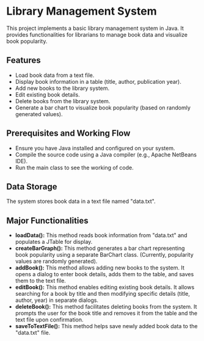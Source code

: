 
# Library Management System

This project implements a basic library management system in Java. It provides functionalities for librarians to manage book data and visualize book popularity.




## Features

- Load book data from a text file.
- Display book information in a table (title, author, publication year).
- Add new books to the library system.
- Edit existing book details.
- Delete books from the library system.
- Generate a bar chart to visualize book popularity (based on randomly generated values).


## Prerequisites and Working Flow

- Ensure you have Java installed and configured on your system.
- Compile the source code using a Java compiler (e.g., Apache NetBeans IDE).
- Run the main class to see the working of code.

## Data Storage

The system stores book data in a text file named "data.txt".

## Major Functionalities

- **loadData():** This method reads book information from "data.txt" and populates a JTable for display.
- **createBarGraph():** This method generates a bar chart representing book popularity using a separate BarChart class. (Currently, popularity values are randomly generated).
- **addBook():** This method allows adding new books to the system. It opens a dialog to enter book details, adds them to the table, and saves them to the text file.
- **editBook():** This method enables editing existing book details. It allows searching for a book by title and then modifying specific details (title, author, year) in separate dialogs.
- **deleteBook():** This method facilitates deleting books from the system. It prompts the user for the book title and removes it from the table and the text file upon confirmation.
- **saveToTextFile():** This method helps save newly added book data to the "data.txt" file.
